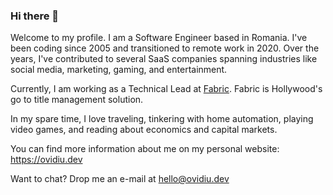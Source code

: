 ### Hi there 👋

Welcome to my profile. I am a Software Engineer based in Romania. I've been coding since 2005 and transitioned to remote work in 2020. Over the years, I've contributed to several SaaS companies spanning industries like social media, marketing, gaming, and entertainment.

Currently, I am working as a Technical Lead at [Fabric](https://www.fabricdata.com/). Fabric is Hollywood's go to title management solution.

In my spare time, I love traveling, tinkering with home automation, playing video games, and reading about economics and capital markets.

You can find more information about me on my personal website: https://ovidiu.dev

Want to chat? Drop me an e-mail at hello@ovidiu.dev
